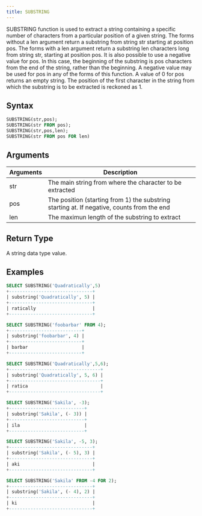 ```yaml
---
title: SUBSTRING
---
```


SUBSTRING function is used to extract a string containing a specific number of characters from a particular position of a given string.
The forms without a len argument return a substring from string str starting at position pos.
The forms with a len argument return a substring len characters long from string str, starting at position pos.
It is also possible to use a negative value for pos.
In this case, the beginning of the substring is pos characters from the end of the string, rather than the beginning.
A negative value may be used for pos in any of the forms of this function. A value of 0 for pos returns an empty string.
The position of the first character in the string from which the substring is to be extracted is reckoned as 1.

## Syntax

```sql
SUBSTRING(str,pos);
SUBSTRING(str FROM pos);
SUBSTRING(str,pos,len);
SUBSTRING(str FROM pos FOR len)
```

## Arguments

| Arguments   | Description |
| ----------- | ----------- |
| str | The main string from where the character to be extracted |
| pos | The position (starting from 1) the substring starting at. If negative, counts from the end |
| len | The maximun length of the substring to extract |

## Return Type

A string data type value.

## Examples

```sql
SELECT SUBSTRING('Quadratically',5)
+-------------------------------+
| substring('Quadratically', 5) |
+-------------------------------+
| ratically                     |
+-------------------------------+

SELECT SUBSTRING('foobarbar' FROM 4);
+---------------------------+
| substring('foobarbar', 4) |
+---------------------------+
| barbar                    |
+---------------------------+

SELECT SUBSTRING('Quadratically',5,6);
+----------------------------------+
| substring('Quadratically', 5, 6) |
+----------------------------------+
| ratica                           |
+----------------------------------+

SELECT SUBSTRING('Sakila', -3);
+----------------------------+
| substring('Sakila', (- 3)) |
+----------------------------+
| ila                        |
+----------------------------+

SELECT SUBSTRING('Sakila', -5, 3);
+-------------------------------+
| substring('Sakila', (- 5), 3) |
+-------------------------------+
| aki                           |
+-------------------------------+

SELECT SUBSTRING('Sakila' FROM -4 FOR 2);
+-------------------------------+
| substring('Sakila', (- 4), 2) |
+-------------------------------+
| ki                            |
+-------------------------------+
```
